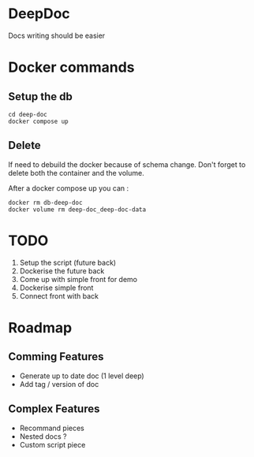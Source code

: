 # DeepDoc
Docs writing should be easier

# Docker commands
## Setup the db
```
cd deep-doc
docker compose up
```
## Delete
If need to debuild the docker because of schema change. Don't forget to delete both the container and the volume.

After a docker compose up you can :
```
docker rm db-deep-doc
docker volume rm deep-doc_deep-doc-data
```

# TODO
1. Setup the script (future back)
2. Dockerise the future back
3. Come up with simple front for demo
4. Dockerise simple front
5. Connect front with back

# Roadmap
## Comming Features
- Generate up to date doc (1 level deep)
- Add tag / version of doc

## Complex Features
- Recommand pieces
- Nested docs ?
- Custom script piece